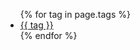 <div class="meta_wrapper">
<ul class="tag_list_in_post">
    {% for tag in page.tags %}
    <li class="inline tag_list_item"><a class="tag_list_link" href="/tag/{{ tag }}">{{ tag }}</a></li>
    {% endfor %}
</ul>
</div>
